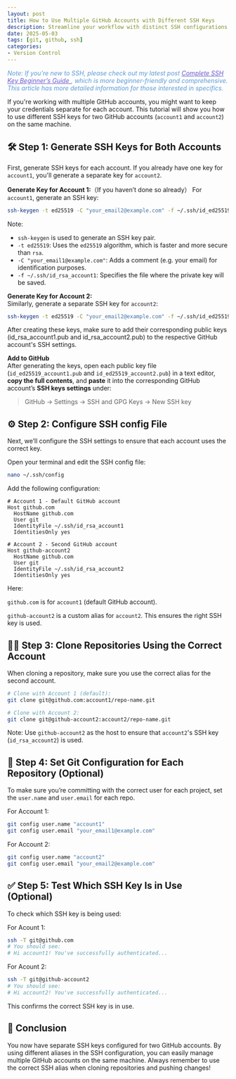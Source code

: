 ```yaml
---
layout: post
title: How to Use Multiple GitHub Accounts with Different SSH Keys
description: Streamline your workflow with distinct SSH configurations
date: 2025-05-03
tags: [git, github, ssh]
categories:
- Version Control
---
```

<p style="color: #5B9BD5; font-style: italic;">
  Note: If you’re new to SSH, please check out my latest post 
  <a href="../ssh-key-beginner-guide" style="color: #6A5ACD; font-style: italic;">
    Complete SSH Key Beginner’s Guide
  </a>, which is more beginner-friendly and comprehensive. This article has more detailed information for those interested in specifics.
</p>

If you're working with multiple GitHub accounts, you might want to keep your credentials separate for each account. This tutorial will show you how to use different SSH keys for two GitHub accounts (`account1` and `account2`) on the same machine.

## 🛠️ Step 1: Generate SSH Keys for Both Accounts

First, generate SSH keys for each account. If you already have one key for `account1`, you'll generate a separate key for `account2`.

**Generate Key for Account 1:**（If you haven’t done so already）
For `account1`, generate an SSH key:

```bash
ssh-keygen -t ed25519 -C "your_email2@example.com" -f ~/.ssh/id_ed25519_account1
```
Note:  
- `ssh-keygen` is used to generate an SSH key pair.
- `-t ed25519`: Uses the `ed25519` algorithm, which is faster and more secure than `rsa`.
- `-C "your_email1@example.com"`: Adds a comment (e.g. your email) for identification purposes.
- `-f ~/.ssh/id_rsa_account1`: Specifies the file where the private key will be saved.

**Generate Key for Account 2:**  
Similarly, generate a separate SSH key for `account2`:

```bash
ssh-keygen -t ed25519 -C "your_email2@example.com" -f ~/.ssh/id_ed25519_account1
```

After creating these keys, make sure to add their corresponding public keys (id_rsa_account1.pub and id_rsa_account2.pub) to the respective GitHub account's SSH settings.

**Add to GitHub**  
After generating the keys, open each public key file (`id_ed25519_account1.pub` and `id_ed25519_account2.pub`) in a text editor, **copy the full contents**, and **paste** it into the corresponding GitHub account’s **SSH keys settings** under:

> GitHub → Settings → SSH and GPG Keys → New SSH key

## ⚙️ Step 2: Configure SSH config File
Next, we’ll configure the SSH settings to ensure that each account uses the correct key.

Open your terminal and edit the SSH config file:

```bash
nano ~/.ssh/config
```

Add the following configuration:

```
# Account 1 - Default GitHub account
Host github.com
  HostName github.com
  User git
  IdentityFile ~/.ssh/id_rsa_account1
  IdentitiesOnly yes

# Account 2 - Second GitHub account
Host github-account2
  HostName github.com
  User git
  IdentityFile ~/.ssh/id_rsa_account2
  IdentitiesOnly yes
```

Here:

`github.com` is for `account1` (default GitHub account).

`github-account2` is a custom alias for `account2`. This ensures the right SSH key is used.

## 🧑‍💻 Step 3: Clone Repositories Using the Correct Account
When cloning a repository, make sure you use the correct alias for the second account.


```bash
# Clone with Account 1 (default):
git clone git@github.com:account1/repo-name.git
```
```bash
# Clone with Account 2:
git clone git@github-account2:account2/repo-name.git
```
Note: Use `github-account2` as the host to ensure that `account2`'s SSH key (`id_rsa_account2`) is used.

## 📝 Step 4: Set Git Configuration for Each Repository (Optional)
To make sure you’re committing with the correct user for each project, set the `user.name` and `user.email` for each repo.

For Account 1:
```bash
git config user.name "account1"
git config user.email "your_email1@example.com"
```
For Account 2:
```bash
git config user.name "account2"
git config user.email "your_email2@example.com"
```
## ✅ Step 5: Test Which SSH Key Is in Use (Optional)
To check which SSH key is being used:

For Acount 1:

```bash
ssh -T git@github.com
# You should see:
# Hi account1! You've successfully authenticated...
```

For Acount 2:

```bash
ssh -T git@github-account2
# You should see:
# Hi account2! You've successfully authenticated...
```

This confirms the correct SSH key is in use.

## 🌟 Conclusion
You now have separate SSH keys configured for two GitHub accounts. By using different aliases in the SSH configuration, you can easily manage multiple GitHub accounts on the same machine. Always remember to use the correct SSH alias when cloning repositories and pushing changes!
